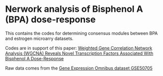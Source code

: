 # Nerwork analysis of Bisphenol A (BPA) dose-response
This contains the codes for determining consensus modules between BPA and estrogen microarry datasets. <br/>

Codes are in support of this paper: [Weighted Gene Correlation Network Analysis (WGCNA) Reveals Novel Transcription Factors Associated With Bisphenol A Dose-Response](https://www.ncbi.nlm.nih.gov/pmc/articles/PMC6240694/)

Raw data comes from the [Gene Expression Omnibus dataset GSE50705](https://www.ncbi.nlm.nih.gov/geo/query/acc.cgi?acc=GSE50705)

